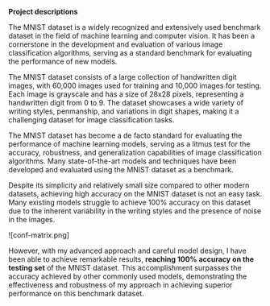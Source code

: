 **Project descriptions**

The MNIST dataset is a widely recognized and extensively used benchmark dataset in the field of machine learning and computer vision. It has been a cornerstone in the development and evaluation of various image classification algorithms, serving as a standard benchmark for evaluating the performance of new models.

The MNIST dataset consists of a large collection of handwritten digit images, with 60,000 images used for training and 10,000 images for testing. Each image is grayscale and has a size of 28x28 pixels, representing a handwritten digit from 0 to 9. The dataset showcases a wide variety of writing styles, penmanship, and variations in digit shapes, making it a challenging dataset for image classification tasks.

The MNIST dataset has become a de facto standard for evaluating the performance of machine learning models, serving as a litmus test for the accuracy, robustness, and generalization capabilities of image classification algorithms. Many state-of-the-art models and techniques have been developed and evaluated using the MNIST dataset as a benchmark.

Despite its simplicity and relatively small size compared to other modern datasets, achieving high accuracy on the MNIST dataset is not an easy task. Many existing models struggle to achieve 100% accuracy on this dataset due to the inherent variability in the writing styles and the presence of noise in the images.

![conf-matrix.png]

However, with my advanced approach and careful model design, I have been able to achieve remarkable results, **reaching 100% accuracy on the testing set** of the MNIST dataset. This accomplishment surpasses the accuracy achieved by other commonly used models, demonstrating the effectiveness and robustness of my approach in achieving superior performance on this benchmark dataset.
